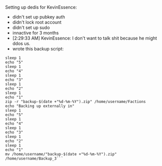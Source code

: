 Setting up dedis for KevinEssence:
 * didn't set up pubkey auth
 * didn't lock root account
 * didn't set up sudo
 * innactive for 3 months
 * [2:29:33 AM] KevinEssence: I don't want to talk shit because he might ddos us.
 * wrote this backup script:  
 ```echo "Backing up in"  
sleep 1  
echo "5"  
sleep 1  
echo "4"  
sleep 1  
echo "3"  
sleep 1  
echo "2"  
sleep 1  
echo "1"  
zip -r "backup-$(date +"%d-%m-%Y").zip" /home/username/Factions  
echo "Backing up externally in"  
sleep 1  
echo "5"  
sleep 1  
echo "4"  
sleep 1  
echo "3"  
sleep 1  
echo "2"  
sleep 1  
echo "1"  
mv /home/username/"backup-$(date +"%d-%m-%Y").zip" /home/username/Backup_3```
